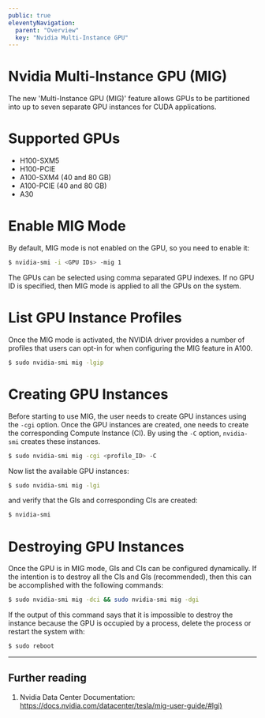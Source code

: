 ```yaml
---
public: true
eleventyNavigation:
  parent: "Overview"
  key: "Nvidia Multi-Instance GPU"
---
```


# Nvidia Multi-Instance GPU (MIG)

The new 'Multi-Instance GPU (MIG)' feature allows GPUs to be partitioned into up to seven separate GPU instances for CUDA applications.

# Supported GPUs

* H100-SXM5
* H100-PCIE
* A100-SXM4 (40 and 80 GB)
* A100-PCIE (40 and 80 GB)
* A30

# Enable MIG Mode

By default, MIG mode is not enabled on the GPU, so you need to enable it:


```bash
$ nvidia-smi -i <GPU IDs> -mig 1
```

The GPUs can be selected using comma separated GPU indexes. If no GPU ID is specified, then MIG mode is applied to all the GPUs on the system.

# List GPU Instance Profiles

Once the MIG mode is activated, the NVIDIA driver provides a number of profiles that users can opt-in for when configuring the MIG feature in A100.

```bash
$ sudo nvidia-smi mig -lgip
```

# Creating GPU Instances

Before starting to use MIG, the user needs to create GPU instances using the `-cgi` option. Once the GPU instances are created, one needs to create the corresponding Compute Instance (CI). By using the `-C` option, `nvidia-smi` creates these instances.

```bash
$ sudo nvidia-smi mig -cgi <profile_ID> -C
```

Now list the available GPU instances:

```bash
$ sudo nvidia-smi mig -lgi
```

and verify that the GIs and corresponding CIs are created:

```bash
$ nvidia-smi
```

# Destroying GPU Instances

Once the GPU is in MIG mode, GIs and CIs can be configured dynamically. If the intention is to destroy all the CIs and GIs (recommended), then this can be accomplished with the following commands:

```bash
$ sudo nvidia-smi mig -dci && sudo nvidia-smi mig -dgi
```

If the output of this command says that it is impossible to destroy the instance because the GPU is occupied by a process, delete the process or restart the system with:

```bash
$ sudo reboot
```


---


## Further reading

1. Nvidia Data Center Documentation: <https://docs.nvidia.com/datacenter/tesla/mig-user-guide/#lgi)>
